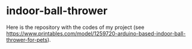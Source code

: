 # indoor-ball-thrower
Here is the repository with the codes of my project (see https://www.printables.com/model/1259720-arduino-based-indoor-ball-thrower-for-pets).
